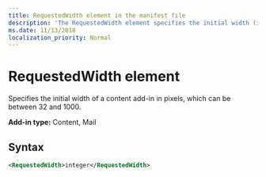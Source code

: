 ```yaml
---
title: RequestedWidth element in the manifest file
description: 'The RequestedWidth element specifies the initial width (in pixels) of a content add-in.'
ms.date: 11/13/2018
localization_priority: Normal
---
```


# RequestedWidth element

Specifies the initial width of a content add-in in pixels, which can be between 32 and 1000.

**Add-in type:** Content, Mail

## Syntax

```XML
<RequestedWidth>integer</RequestedWidth>
```

